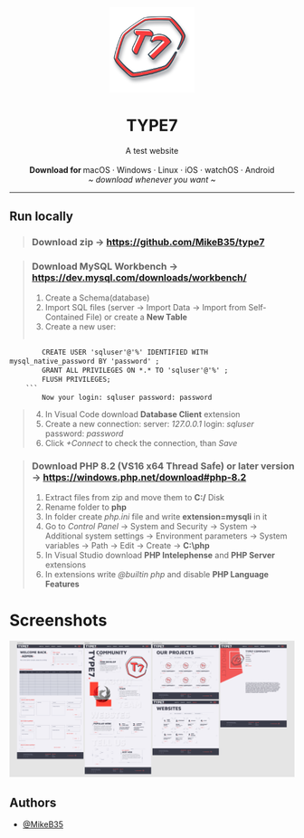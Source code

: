 
<p align="center">
  <a href="#">
    
  </a>
  <p align="center">
   <img width="150" height="150" src="source/img/project/T7product.png" alt="Logo">
  </p>
  <h1 align="center"><b>TYPE7</b></h1>
  <p align="center">
  A test website
    <br />
    <br />
    <b>Download for </b>
    macOS
    ·
    Windows
    ·
    Linux
    ·
    iOS
    ·
    watchOS
    ·
    Android
    <br />
    <i>~ download whenever you want ~</i>
  </p>
</p>

---

## Run locally

>   ### Download zip -> https://github.com/MikeB35/type7

>   ### Download MySQL Workbench -> https://dev.mysql.com/downloads/workbench/
>   1. Create a Schema(database)
>   2. Import SQL files (server -> Import Data -> Import from Self-Contained File) or create a **New Table**
>   3. Create a new user:
>       ```sql
            CREATE USER 'sqluser'@'%' IDENTIFIED WITH mysql_native_password BY 'password' ;
            GRANT ALL PRIVILEGES ON *.* TO 'sqluser'@'%' ;
            FLUSH PRIVILEGES;
        ```
            Now your login: sqluser password: password
>   4. In Visual Code download **Database Client** extension
>   5. Create a new connection: server: *127.0.0.1* login: *sqluser* password: *password*
>   6. Click *+Connect* to check the connection, than *Save*

>   ### Download PHP 8.2 (VS16 x64 Thread Safe) or later version -> https://windows.php.net/download#php-8.2
>   1. Extract files from zip and move them to **C:/** Disk 
>   2. Rename folder to **php**
>   3. In folder create *php.ini* file and write **extension=mysqli** in it
>   4. Go to *Control Panel* -> System and Security -> System -> Additional system settings -> Environment parameters -> System variables -> Path -> Edit -> Create -> **C:\php**
>   5. In Visual Studio download **PHP Intelephense** and **PHP Server** extensions
>   6. In extensions write *@builtin php* and disable **PHP Language Features**

# Screenshots
![App Screenshot](source/img/project/screenshot.png)
## Authors

- [@MikeB35](https://www.github.com/MikeB35)

